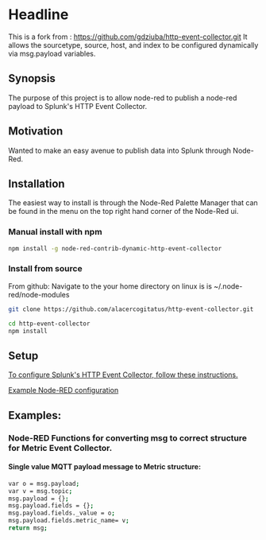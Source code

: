# Headline

This is a fork from : https://github.com/gdziuba/http-event-collector.git
It allows the sourcetype, source, host, and index to be configured dynamically via msg.payload variables.
## Synopsis

The purpose of this project is to allow node-red to publish a node-red payload to Splunk's HTTP Event Collector. 

## Motivation

Wanted to make an easy avenue to publish data into Splunk through Node-Red.

## Installation

The easiest way to install is through the Node-Red Palette Manager that can be found in the menu on the top right hand corner of the Node-Red ui.

### Manual install with npm

```sh
npm install -g node-red-contrib-dynamic-http-event-collector
```
### Install from source
From github:
Navigate to the your home directory on linux is is ~/.node-red/node-modules
```sh
git clone https://github.com/alacercogitatus/http-event-collector.git
```
```sh
cd http-event-collector
npm install
```

## Setup
[To configure Splunk's HTTP Event Collector, follow these instructions.](http://docs.splunk.com/Documentation/SplunkCloud/6.6.3/Data/UsetheHTTPEventCollector#Configure_HTTP_Event_Collector_on_Splunk_Enterprise)

[Example Node-RED configuration](https://i.imgur.com/9noXzGI.png)


## Examples:

### Node-RED Functions for converting msg to correct structure for Metric Event Collector. 

#### Single value MQTT payload message to Metric structure:
```sh
var o = msg.payload;
var v = msg.topic;
msg.payload = {};
msg.payload.fields = {};
msg.payload.fields._value = o;
msg.payload.fields.metric_name= v;
return msg;
```

